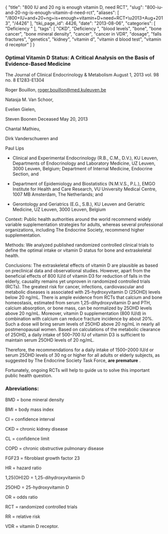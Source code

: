 {
    "title": "800 IU and 20 ng is enough vitamin D, need RCT",
    "slug": "800-iu-and-20-ng-is-enough-vitamin-d-need-rct",
    "aliases": [
        "/800+IU+and+20+ng+is+enough+vitamin+D+need+RCT+\u2013+Aug+2013",
        "/4426"
    ],
    "tiki_page_id": 4426,
    "date": "2013-08-06",
    "categories": [
        "Deficiency "
    ],
    "tags": [
        "CKD",
        "Deficiency ",
        "blood levels",
        "bone",
        "bone cancer",
        "bone mineral density",
        "cancer",
        "cancer in VDR",
        "dosage",
        "falls fractures",
        "genetics",
        "kidney",
        "vitamin d",
        "vitamin d blood test",
        "vitamin d receptor"
    ]
}


### Optimal Vitamin D Status: A Critical Analysis on the Basis of Evidence-Based Medicine

The Journal of Clinical Endocrinology & Metabolism August 1, 2013 vol. 98 no. 8 E1283-E1304 

Roger Bouillon, roger.bouillon@med.kuleuven.be

Natasja M. Van Schoor,

Evelien Gielen,

Steven Boonen Deceased May 20, 2013

Chantal Mathieu,

Dirk Vanderschueren and

Paul Lips

* Clinical and Experimental Endocrinology (R.B., C.M., D.V.), KU Leuven, Departments of Endocrinology and Laboratory Medicine, UZ Leuven, 3000 Leuven, Belgium; Department of Internal Medicine, Endocrine Section, and 

* Department of Epidemiology and Biostatistics (N.M.V.S., P.L.), EMGO Institute for Health and Care Research, VU University Medical Centre, 1007 MB Amsterdam, The Netherlands; and 

* Gerontology and Geriatrics (E.G., S.B.), KU Leuven and Geriatric Medicine, UZ Leuven, 3000 Leuven, Belgium

Context: Public health authorities around the world recommend widely variable supplementation strategies for adults, whereas several professional organizations, including The Endocrine Society, recommend higher supplementation.

Methods: We analyzed published randomized controlled clinical trials to define the optimal intake or vitamin D status for bone and extraskeletal health.

Conclusions: The extraskeletal effects of vitamin D are plausible as based on preclinical data and observational studies. However, apart from the beneficial effects of 800 IU/d of vitamin D3 for reduction of falls in the elderly, causality remains yet unproven in randomized controlled trials (RCTs). The greatest risk for cancer, infections, cardiovascular and metabolic diseases is associated with 25-hydroxyvitamin D (25OHD) levels below 20 ng/mL. There is ample evidence from RCTs that calcium and bone homeostasis, estimated from serum 1,25-dihydroxyvitamin D and PTH, calcium absorption, or bone mass, can be normalized by 25OHD levels above 20 ng/mL. Moreover, vitamin D supplementation (800 IU/d) in combination with calcium can reduce fracture incidence by about 20%. Such a dose will bring serum levels of 25OHD above 20 ng/mL in nearly all postmenopausal women. Based on calculations of the metabolic clearance of 25OHD, a daily intake of 500–700 IU of vitamin D3 is sufficient to maintain serum 25OHD levels of 20 ng/mL. 

Therefore, the recommendations for a daily intake of 1500–2000 IU/d or serum 25OHD levels of 30 ng or higher for all adults or elderly subjects, as suggested by The Endocrine Society Task Force,  **are premature** . 

Fortunately, ongoing RCTs will help to guide us to solve this important public health question.

### Abreviations:

BMD =        bone mineral density

BMI =        body mass index

CI =        confidence interval

CKD =        chronic kidney disease

CL =        confidence limit

COPD =        chronic obstructive pulmonary disease

FGF23 =        fibroblast growth factor 23

HR =        hazard ratio

1,25(OH)2D =        1,25-dihydroxyvitamin D

25OHD =        25-hydroxyvitamin D

OR =        odds ratio

RCT =        randomized controlled trials

RR =        relative risk 

VDR =        vitamin D receptor.